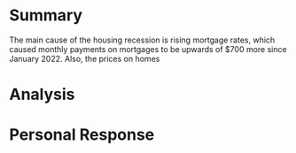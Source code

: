 # Summary
The main cause of the housing recession is rising mortgage rates, which caused monthly payments on mortgages to be upwards of $700 more since January 2022. Also, the prices on homes 
# Analysis
# Personal Response
